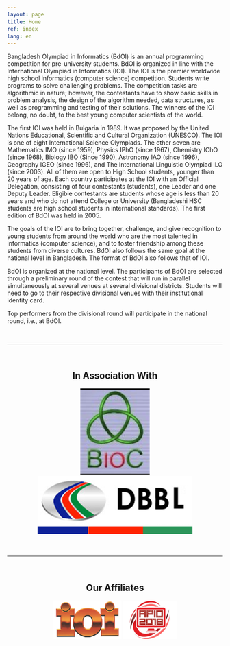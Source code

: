 ```yaml
---
layout: page
title: Home
ref: index
lang: en
---
```


Bangladesh Olympiad in Informatics (BdOI) is an annual programming competition for pre-university students. BdOI is organized in line with the International Olympiad in Informatics (IOI). The IOI is the premier worldwide high school informatics (computer science) competition. Students write programs to solve challenging problems. The competition tasks are algorithmic in nature; however, the contestants have to show basic skills in problem analysis, the design of the algorithm needed, data structures, as well as programming and testing of their solutions. The winners of the IOI belong, no doubt, to the best young computer scientists of the world.

The first IOI was held in Bulgaria in 1989. It was proposed by the United Nations Educational, Scientific and Cultural Organization (UNESCO). The IOI is one of eight International Science Olympiads. The other seven are Mathematics IMO (since 1959), Physics IPhO (since 1967), Chemistry IChO (since 1968), Biology IBO (Since 1990), Astronomy IAO (since 1996), Geography IGEO (since 1996), and The International Linguistic Olympiad ILO (since 2003). All of them are open to High School students, younger than 20 years of age. Each country participates at the IOI with an Official Delegation, consisting of four contestants (students), one Leader and one Deputy Leader. Eligible contestants are students whose age is less than 20 years and who do not attend College or University (Bangladeshi HSC students are high school students in international standards). The first edition of BdOI was held in 2005.

The goals of the IOI are to bring together, challenge, and give recognition to young students from around the world who are the most talented in informatics (computer science), and to foster friendship among these students from diverse cultures. BdOI also follows the same goal at the national level in Bangladesh. The format of BdOI also follows that of IOI.

BdOI is organized at the national level. The participants of BdOI are selected through a preliminary round of the contest that will run in parallel simultaneously at several venues at several divisional districts. Students will need to go to their respective divisional venues with their institutional identity card.

Top performers from the divisional round will participate in the national round, i.e., at BdOI.

<br />
<hr />
<br />
<div>
    <center>
        <h2>In Association With</h2>
        <img src="./assets/BIOC.png" style="max-height: 200.812px" />
        <img src="./assets/DBBL.jpg" style="max-width:72%;"/>
    </center>
</div>

<br />
<br />
<hr />
<br />
<div>
    <center>
        <h2>Our Affiliates</h2>
        <img src="./assets/IOI.png" />
        <img src="./assets/APIO-2018.png" />
    </center>
</div>
